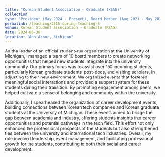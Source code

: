 ```yaml
---
title: "Korean Student Association - Graduate (KSAG)"
collection: 
type: "President (May 2024 - Present), Board Member (Aug 2023 - May 2024)"
permalink: /teaching/2015-spring-teaching-5
venue: Korean Student Association - Graduate (KSAG)
date: 2024-06-30
location: "Ann Arbor, Michigan"
---
```


As the leader of an official student-run organization at the University of Michigan, I managed a team of 10 board members to create networking opportunities that helped new students integrate into the university community. Our primary focus was to assist over 150 incoming students, particularly Korean graduate students, post-docs, and visiting scholars, in adjusting to their new environment. We organized events that fostered meaningful social interactions and provided a support system for these students during their transition. By promoting engagement among peers, we helped cultivate a sense of belonging and community within the university. 

Additionally, I spearheaded the organization of career development events, building connections between Korean tech companies and Korean graduate students at the University of Michigan. These events aimed to bridge the gap between academia and industry, offering students insights into career opportunities and potential pathways in the tech field. This effort not only enhanced the professional prospects of the students but also strengthened ties between the university and international tech industries. Overall, my role involved leadership, event management, and facilitating professional growth for the students, contributing to both their social and career development.